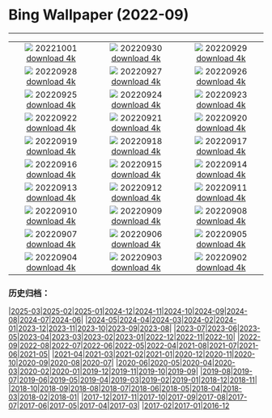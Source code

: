 # Bing Wallpaper (2022-09)
**************
| | | |
| :----: | :----: | :----: |
| ![](https://www.bing.com/th?id=OHR.EubalaenaAustralis_EN-CA4314073688_1920x1080.jpg) 20221001 [download 4k](https://www.bing.com/th?id=OHR.EubalaenaAustralis_EN-CA4314073688_UHD.jpg) | ![](https://www.bing.com/th?id=OHR.InfiniD_EN-CA2305883701_1920x1080.jpg) 20220930 [download 4k](https://www.bing.com/th?id=OHR.InfiniD_EN-CA2305883701_UHD.jpg) | ![](https://www.bing.com/th?id=OHR.MapleDrops_EN-CA3949762324_1920x1080.jpg) 20220929 [download 4k](https://www.bing.com/th?id=OHR.MapleDrops_EN-CA3949762324_UHD.jpg) |
| ![](https://www.bing.com/th?id=OHR.YellowstoneUGB_EN-CA1968771874_1920x1080.jpg) 20220928 [download 4k](https://www.bing.com/th?id=OHR.YellowstoneUGB_EN-CA1968771874_UHD.jpg) | ![](https://www.bing.com/th?id=OHR.SusitnaRiver_EN-CA1792752214_1920x1080.jpg) 20220927 [download 4k](https://www.bing.com/th?id=OHR.SusitnaRiver_EN-CA1792752214_UHD.jpg) | ![](https://www.bing.com/th?id=OHR.AmazonMangroves_EN-CA1667537803_1920x1080.jpg) 20220926 [download 4k](https://www.bing.com/th?id=OHR.AmazonMangroves_EN-CA1667537803_UHD.jpg) |
| ![](https://www.bing.com/th?id=OHR.DarkSkyAcadia_EN-CA7870219189_1920x1080.jpg) 20220925 [download 4k](https://www.bing.com/th?id=OHR.DarkSkyAcadia_EN-CA7870219189_UHD.jpg) | ![](https://www.bing.com/th?id=OHR.GoldenJellyfish_EN-CA1419746673_1920x1080.jpg) 20220924 [download 4k](https://www.bing.com/th?id=OHR.GoldenJellyfish_EN-CA1419746673_UHD.jpg) | ![](https://www.bing.com/th?id=OHR.LastDollarRoad_EN-CA8128930397_1920x1080.jpg) 20220923 [download 4k](https://www.bing.com/th?id=OHR.LastDollarRoad_EN-CA8128930397_UHD.jpg) |
| ![](https://www.bing.com/th?id=OHR.PWPeaceDoves_EN-CA8001451933_1920x1080.jpg) 20220922 [download 4k](https://www.bing.com/th?id=OHR.PWPeaceDoves_EN-CA8001451933_UHD.jpg) | ![](https://www.bing.com/th?id=OHR.SitkaOtters_EN-CA7888547243_1920x1080.jpg) 20220921 [download 4k](https://www.bing.com/th?id=OHR.SitkaOtters_EN-CA7888547243_UHD.jpg) | ![](https://www.bing.com/th?id=OHR.QueenFuneral_EN-CA7840965596_1920x1080.jpg) 20220920 [download 4k](https://www.bing.com/th?id=OHR.QueenFuneral_EN-CA7840965596_UHD.jpg) |
| ![](https://www.bing.com/th?id=OHR.ArashiyamaBamboo_EN-CA7656704553_1920x1080.jpg) 20220919 [download 4k](https://www.bing.com/th?id=OHR.ArashiyamaBamboo_EN-CA7656704553_UHD.jpg) | ![](https://www.bing.com/th?id=OHR.Wellenflug_EN-CA7193326818_1920x1080.jpg) 20220918 [download 4k](https://www.bing.com/th?id=OHR.Wellenflug_EN-CA7193326818_UHD.jpg) | ![](https://www.bing.com/th?id=OHR.PianePuma_EN-CA7075044714_1920x1080.jpg) 20220917 [download 4k](https://www.bing.com/th?id=OHR.PianePuma_EN-CA7075044714_UHD.jpg) |
| ![](https://www.bing.com/th?id=OHR.JohnstonWater_EN-CA1470869974_1920x1080.jpg) 20220916 [download 4k](https://www.bing.com/th?id=OHR.JohnstonWater_EN-CA1470869974_UHD.jpg) | ![](https://www.bing.com/th?id=OHR.MarbleCanyon_EN-CA6968224710_1920x1080.jpg) 20220915 [download 4k](https://www.bing.com/th?id=OHR.MarbleCanyon_EN-CA6968224710_UHD.jpg) | ![](https://www.bing.com/th?id=OHR.BHNMBelize_EN-CA8425581577_1920x1080.jpg) 20220914 [download 4k](https://www.bing.com/th?id=OHR.BHNMBelize_EN-CA8425581577_UHD.jpg) |
| ![](https://www.bing.com/th?id=OHR.Aracari_EN-CA6779439473_1920x1080.jpg) 20220913 [download 4k](https://www.bing.com/th?id=OHR.Aracari_EN-CA6779439473_UHD.jpg) | ![](https://www.bing.com/th?id=OHR.KeralaIndia_EN-CA6688620057_1920x1080.jpg) 20220912 [download 4k](https://www.bing.com/th?id=OHR.KeralaIndia_EN-CA6688620057_UHD.jpg) | ![](https://www.bing.com/th?id=OHR.KLMidAutumn_EN-CA6464499609_1920x1080.jpg) 20220911 [download 4k](https://www.bing.com/th?id=OHR.KLMidAutumn_EN-CA6464499609_UHD.jpg) |
| ![](https://www.bing.com/th?id=OHR.TorontoTIFF_EN-CA0219981942_1920x1080.jpg) 20220910 [download 4k](https://www.bing.com/th?id=OHR.TorontoTIFF_EN-CA0219981942_UHD.jpg) | ![](https://www.bing.com/th?id=OHR.CircumnavigationAnni_EN-CA4359179803_1920x1080.jpg) 20220909 [download 4k](https://www.bing.com/th?id=OHR.CircumnavigationAnni_EN-CA4359179803_UHD.jpg) | ![](https://www.bing.com/th?id=OHR.MuseudoAmanha_EN-CA4176504788_1920x1080.jpg) 20220908 [download 4k](https://www.bing.com/th?id=OHR.MuseudoAmanha_EN-CA4176504788_UHD.jpg) |
| ![](https://www.bing.com/th?id=OHR.EmeraldYoho_EN-CA7965872209_1920x1080.jpg) 20220907 [download 4k](https://www.bing.com/th?id=OHR.EmeraldYoho_EN-CA7965872209_UHD.jpg) | ![](https://www.bing.com/th?id=OHR.TaigaRoad_EN-CA4029603800_1920x1080.jpg) 20220906 [download 4k](https://www.bing.com/th?id=OHR.TaigaRoad_EN-CA4029603800_UHD.jpg) | ![](https://www.bing.com/th?id=OHR.ArambolBeach_EN-CA3806921357_1920x1080.jpg) 20220905 [download 4k](https://www.bing.com/th?id=OHR.ArambolBeach_EN-CA3806921357_UHD.jpg) |
| ![](https://www.bing.com/th?id=OHR.MalaysiaTwinTowers_EN-CA3706876408_1920x1080.jpg) 20220904 [download 4k](https://www.bing.com/th?id=OHR.MalaysiaTwinTowers_EN-CA3706876408_UHD.jpg) | ![](https://www.bing.com/th?id=OHR.SeitanLimania_EN-CA3607557677_1920x1080.jpg) 20220903 [download 4k](https://www.bing.com/th?id=OHR.SeitanLimania_EN-CA3607557677_UHD.jpg) | ![](https://www.bing.com/th?id=OHR.WildlifeCrossing_EN-CA3514714921_1920x1080.jpg) 20220902 [download 4k](https://www.bing.com/th?id=OHR.WildlifeCrossing_EN-CA3514714921_UHD.jpg) |

### 历史归档：

|[2025-03](/2025-03/2025-03.md)|[2025-02](/2025-02/2025-02.md)|[2025-01](/2025-01/2025-01.md)|[2024-12](/2024-12/2024-12.md)|[2024-11](/2024-11/2024-11.md)|[2024-10](/2024-10/2024-10.md)|[2024-09](/2024-09/2024-09.md)|[2024-08](/2024-08/2024-08.md)|[2024-07](/2024-07/2024-07.md)|[2024-06](/2024-06/2024-06.md)|
|[2024-05](/2024-05/2024-05.md)|[2024-04](/2024-04/2024-04.md)|[2024-03](/2024-03/2024-03.md)|[2024-02](/2024-02/2024-02.md)|[2024-01](/2024-01/2024-01.md)|[2023-12](/2023-12/2023-12.md)|[2023-11](/2023-11/2023-11.md)|[2023-10](/2023-10/2023-10.md)|[2023-09](/2023-09/2023-09.md)|[2023-08](/2023-08/2023-08.md)|
|[2023-07](/2023-07/2023-07.md)|[2023-06](/2023-06/2023-06.md)|[2023-05](/2023-05/2023-05.md)|[2023-04](/2023-04/2023-04.md)|[2023-03](/2023-03/2023-03.md)|[2023-02](/2023-02/2023-02.md)|[2023-01](/2023-01/2023-01.md)|[2022-12](/2022-12/2022-12.md)|[2022-11](/2022-11/2022-11.md)|[2022-10](/2022-10/2022-10.md)|
|[2022-09](/2022-09/2022-09.md)|[2022-08](/2022-08/2022-08.md)|[2022-07](/2022-07/2022-07.md)|[2022-06](/2022-06/2022-06.md)|[2022-05](/2022-05/2022-05.md)|[2022-04](/2022-04/2022-04.md)|[2021-08](/2021-08/2021-08.md)|[2021-07](/2021-07/2021-07.md)|[2021-06](/2021-06/2021-06.md)|[2021-05](/2021-05/2021-05.md)|
|[2021-04](/2021-04/2021-04.md)|[2021-03](/2021-03/2021-03.md)|[2021-02](/2021-02/2021-02.md)|[2021-01](/2021-01/2021-01.md)|[2020-12](/2020-12/2020-12.md)|[2020-11](/2020-11/2020-11.md)|[2020-10](/2020-10/2020-10.md)|[2020-09](/2020-09/2020-09.md)|[2020-08](/2020-08/2020-08.md)|[2020-07](/2020-07/2020-07.md)|
|[2020-06](/2020-06/2020-06.md)|[2020-05](/2020-05/2020-05.md)|[2020-04](/2020-04/2020-04.md)|[2020-03](/2020-03/2020-03.md)|[2020-02](/2020-02/2020-02.md)|[2020-01](/2020-01/2020-01.md)|[2019-12](/2019-12/2019-12.md)|[2019-11](/2019-11/2019-11.md)|[2019-10](/2019-10/2019-10.md)|[2019-09](/2019-09/2019-09.md)|
|[2019-08](/2019-08/2019-08.md)|[2019-07](/2019-07/2019-07.md)|[2019-06](/2019-06/2019-06.md)|[2019-05](/2019-05/2019-05.md)|[2019-04](/2019-04/2019-04.md)|[2019-03](/2019-03/2019-03.md)|[2019-02](/2019-02/2019-02.md)|[2019-01](/2019-01/2019-01.md)|[2018-12](/2018-12/2018-12.md)|[2018-11](/2018-11/2018-11.md)|
|[2018-10](/2018-10/2018-10.md)|[2018-09](/2018-09/2018-09.md)|[2018-08](/2018-08/2018-08.md)|[2018-07](/2018-07/2018-07.md)|[2018-06](/2018-06/2018-06.md)|[2018-05](/2018-05/2018-05.md)|[2018-04](/2018-04/2018-04.md)|[2018-03](/2018-03/2018-03.md)|[2018-02](/2018-02/2018-02.md)|[2018-01](/2018-01/2018-01.md)|
|[2017-12](/2017-12/2017-12.md)|[2017-11](/2017-11/2017-11.md)|[2017-10](/2017-10/2017-10.md)|[2017-09](/2017-09/2017-09.md)|[2017-08](/2017-08/2017-08.md)|[2017-07](/2017-07/2017-07.md)|[2017-06](/2017-06/2017-06.md)|[2017-05](/2017-05/2017-05.md)|[2017-04](/2017-04/2017-04.md)|[2017-03](/2017-03/2017-03.md)|
|[2017-02](/2017-02/2017-02.md)|[2017-01](/2017-01/2017-01.md)|[2016-12](/2016-12/2016-12.md)